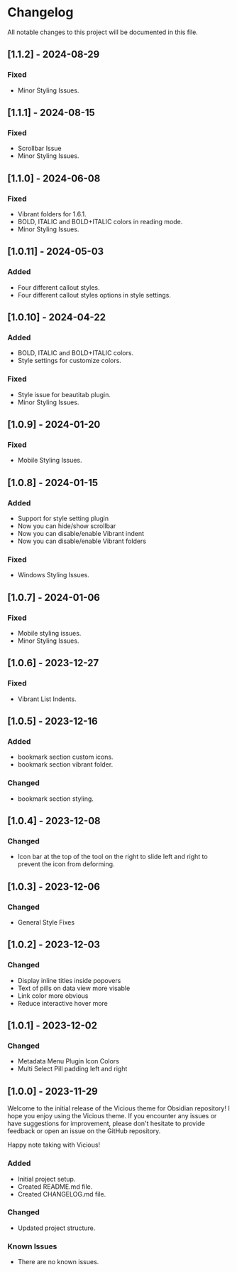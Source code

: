 # Changelog

All notable changes to this project will be documented in this file.

## [1.1.2] - 2024-08-29

### Fixed

-   Minor Styling Issues.

## [1.1.1] - 2024-08-15

### Fixed

-   Scrollbar Issue
-   Minor Styling Issues.

## [1.1.0] - 2024-06-08

### Fixed

-   Vibrant folders for 1.6.1.
-   BOLD, ITALIC and BOLD+ITALIC colors in reading mode.
-   Minor Styling Issues.

## [1.0.11] - 2024-05-03

### Added

-   Four different callout styles.
-   Four different callout styles options in style settings.

## [1.0.10] - 2024-04-22

### Added

-   BOLD, ITALIC and BOLD+ITALIC colors.
-   Style settings for customize colors.

### Fixed

-   Style issue for beautitab plugin.
-   Minor Styling Issues.

## [1.0.9] - 2024-01-20

### Fixed

-   Mobile Styling Issues.

## [1.0.8] - 2024-01-15

### Added

-   Support for style setting plugin
-   Now you can hide/show scrollbar
-   Now you can disable/enable Vibrant indent
-   Now you can disable/enable Vibrant folders

### Fixed

-   Windows Styling Issues.

## [1.0.7] - 2024-01-06

### Fixed

-   Mobile styling issues.
-   Minor Styling Issues.

## [1.0.6] - 2023-12-27

### Fixed

-   Vibrant List Indents.

## [1.0.5] - 2023-12-16

### Added

-   bookmark section custom icons.
-   bookmark section vibrant folder.

### Changed

-   bookmark section styling.

## [1.0.4] - 2023-12-08

### Changed

-   Icon bar at the top of the tool on the right to slide left and right to prevent the icon from deforming.

## [1.0.3] - 2023-12-06

### Changed

-   General Style Fixes

## [1.0.2] - 2023-12-03

### Changed

-   Display inline titles inside popovers
-   Text of pills on data view more visable
-   Link color more obvious
-   Reduce interactive hover more

## [1.0.1] - 2023-12-02

### Changed

-   Metadata Menu Plugin Icon Colors
-   Multi Select Pill padding left and right

## [1.0.0] - 2023-11-29

Welcome to the initial release of the Vicious theme for Obsidian repository! I hope you enjoy using the Vicious theme. If you encounter any issues or have suggestions for improvement, please don't hesitate to provide feedback or open an issue on the GitHub repository.

Happy note taking with Vicious!

### Added

-   Initial project setup.
-   Created README.md file.
-   Created CHANGELOG.md file.

### Changed

-   Updated project structure.

### Known Issues

-   There are no known issues.

<!------------------------------------------------------------------

### Fixed
### Improved
### Removed

\*\* ----------------------------------------------------------------->
